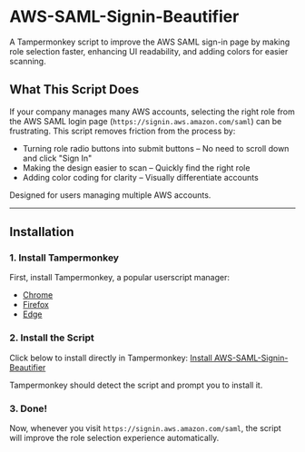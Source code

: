 # AWS-SAML-Signin-Beautifier

A Tampermonkey script to improve the AWS SAML sign-in page by making role selection faster, enhancing UI readability, and adding colors for easier scanning.

## What This Script Does

If your company manages many AWS accounts, selecting the right role from the AWS SAML login page (`https://signin.aws.amazon.com/saml`) can be frustrating. This script removes friction from the process by:

- Turning role radio buttons into submit buttons – No need to scroll down and click "Sign In"
- Making the design easier to scan – Quickly find the right role
- Adding color coding for clarity – Visually differentiate accounts

Designed for users managing multiple AWS accounts.

---

## Installation

### 1. Install Tampermonkey

First, install Tampermonkey, a popular userscript manager:

- [Chrome](https://chrome.google.com/webstore/detail/tampermonkey/dhdgffkkebhmkfjojejmpbldmpobfkfo)
- [Firefox](https://addons.mozilla.org/en-US/firefox/addon/tampermonkey/)
- [Edge](https://microsoftedge.microsoft.com/addons/detail/tampermonkey/)

### 2. Install the Script

Click below to install directly in Tampermonkey:
[Install AWS-SAML-Signin-Beautifier](https://github.com/jared-christensen/AWS-SAML-Signin-Beautifier/raw/main/aws-saml-signin-beautifier.user.js)

Tampermonkey should detect the script and prompt you to install it.

### 3. Done!

Now, whenever you visit `https://signin.aws.amazon.com/saml`, the script will improve the role selection experience automatically.
